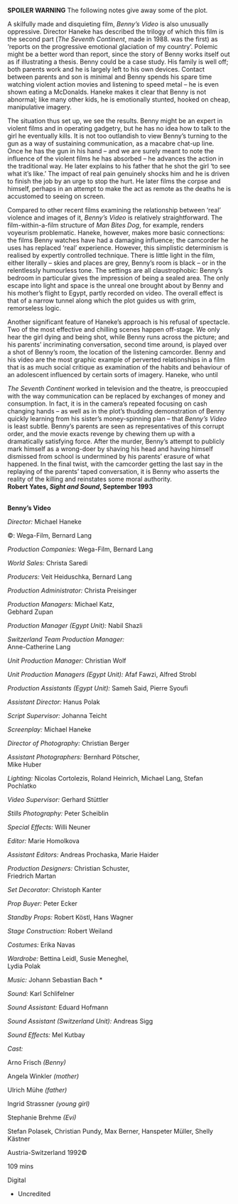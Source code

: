 
**SPOILER WARNING** The following notes give away some of the plot.

A skilfully made and disquieting film, _Benny’s Video_ is also unusually oppressive. Director Haneke has described the trilogy of which this film is the second part (_The Seventh Continent_, made in 1988. was the first) as ‘reports on the progressive emotional glaciation of my country’. Polemic might be a better word than report, since the story of Benny works itself out as if illustrating a thesis. Benny could be a case study. His family is well off; both parents work and he is largely left to his own devices. Contact between parents and son is minimal and Benny spends his spare time watching violent action movies and listening to speed metal – he is even shown eating a McDonalds. Haneke makes it clear that Benny is not abnormal; like many other kids, he is emotionally stunted, hooked on cheap, manipulative imagery.

The situation thus set up, we see the results. Benny might be an expert in violent films and in operating gadgetry, but he has no idea how to talk to the girl he eventually kills. It is not too outlandish to view Benny’s turning to the gun as a way of sustaining communication, as a macabre chat-up line. Once he has the gun in his hand – and we are surely meant to note the influence of the violent films he has absorbed – he advances the action in the traditional way. He later explains to his father that he shot the girl ‘to see what it’s like.’ The impact of real pain genuinely shocks him and he is driven to finish the job by an urge to stop the hurt. He later films the corpse and himself, perhaps in an attempt to make the act as remote as the deaths he is accustomed to seeing on screen.

Compared to other recent films examining the relationship between ‘real’ violence and images of it, _Benny’s Video_ is relatively straightforward. The film-within-a-film structure of _Man Bites Dog_, for example, renders voyeurism problematic. Haneke, however, makes more basic connections: the films Benny watches have had a damaging influence; the camcorder he uses has replaced ‘real’ experience. However, this simplistic determinism is realised by expertly controlled technique. There is little light in the film, either literally – skies and places are grey, Benny’s room is black – or in the relentlessly humourless tone. The settings are all claustrophobic: Benny’s bedroom in particular gives the impression of being a sealed area. The only escape into light and space is the unreal one brought about by Benny and his mother’s flight to Egypt, partly recorded on video. The overall effect is that of a narrow tunnel along which the plot guides us with grim, remorseless logic.

Another significant feature of Haneke’s approach is his refusal of spectacle. Two of the most effective and chilling scenes happen off-stage. We only hear the girl dying and being shot, while Benny runs across the picture; and his parents’ incriminating conversation, second time around, is played over a shot of Benny’s room, the location of the listening camcorder. Benny and his video are the most graphic example of perverted relationships in a film that is as much social critique as examination of the habits and behaviour of an adolescent influenced by certain sorts of imagery. Haneke, who until

_The Seventh Continent_ worked in television and the theatre, is preoccupied with the way communication can be replaced by exchanges of money and consumption. In fact, it is in the camera’s repeated focusing on cash changing hands – as well as in the plot’s thudding demonstration of Benny quickly learning from his sister’s money-spinning plan – that _Benny’s Video_ is least subtle. Benny’s parents are seen as representatives of this corrupt order, and the movie exacts revenge by chewing them up with a dramatically satisfying force. After the murder, Benny’s attempt to publicly mark himself as a wrong-doer by shaving his head and having himself dismissed from school is undermined by his parents’ erasure of what happened. In the final twist, with the camcorder getting the last say in the replaying of the parents’ taped conversation, it is Benny who asserts the reality of the killing and reinstates some moral authority.  
**Robert Yates, _Sight and Sound_, September 1993**
<br><br>

**Benny’s Video**<br>

_Director:_ Michael Haneke<br>

©: Wega-Film, Bernard Lang<br>

_Production Companies:_ Wega-Film, Bernard Lang<br>

_World Sales:_ Christa Saredi<br>

_Producers:_ Veit Heiduschka, Bernard Lang<br>

_Production Administrator:_ Christa Preisinger<br>

_Production Managers:_ Michael Katz,  
Gebhard Zupan<br>

_Production Manager (Egypt Unit):_ Nabil Shazli<br>

_Switzerland Team Production Manager:_  
Anne-Catherine Lang<br>

_Unit Production Manager:_ Christian Wolf<br>

_Unit Production Managers (Egypt Unit):_ Afaf Fawzi, Alfred Strobl<br>

_Production Assistants (Egypt Unit):_ Sameh Said, Pierre Syoufi<br>

_Assistant Director:_ Hanus Polak<br>

_Script Supervisor:_ Johanna Teicht<br>

_Screenplay:_ Michael Haneke<br>

_Director of Photography:_ Christian Berger<br>

_Assistant Photographers:_ Bernhard Pötscher,  
Mike Huber<br>

_Lighting:_ Nicolas Cortolezis, Roland Heinrich, Michael Lang, Stefan Pochlatko<br>

_Video Supervisor:_ Gerhard Stüttler<br>

_Stills Photography:_ Peter Scheiblin<br>

_Special Effects:_ Willi Neuner<br>

_Editor:_ Marie Homolkova<br>

_Assistant Editors:_ Andreas Prochaska, Marie Haider<br>

_Production Designers:_ Christian Schuster,  
Friedrich Martan<br>

_Set Decorator:_ Christoph Kanter<br>

_Prop Buyer:_ Peter Ecker<br>

_Standby Props:_ Robert Köstl, Hans Wagner<br>

_Stage Construction:_ Robert Weiland<br>

_Costumes:_ Erika Navas<br>

_Wardrobe:_ Bettina Leidl, Susie Meneghel,  
Lydia Polak<br>

_Music:_ Johann Sebastian Bach *<br>

_Sound:_ Karl Schlifelner<br>

_Sound Assistant:_ Eduard Hofmann<br>

_Sound Assistant (Switzerland Unit):_ Andreas Sigg<br>

_Sound Effects:_ Mel Kutbay<br>

_Cast:_<br>

Arno Frisch _(Benny)_<br>

Angela Winkler _(mother)_

Ulrich Mühe _(father)_

Ingrid Strassner _(young girl)_

Stephanie Brehme _(Evi)_

Stefan Polasek, Christian Pundy, Max Berner, Hanspeter Müller, Shelly Kästner

Austria-Switzerland 1992©

109 mins

Digital

* Uncredited
<!--stackedit_data:
eyJoaXN0b3J5IjpbLTUyMTA2NTIxNF19
-->